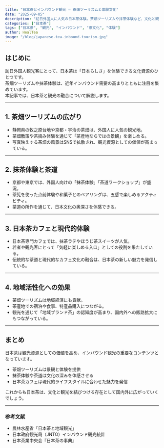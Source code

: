 ```yaml
---
title: "日本茶とインバウンド観光 ― 茶畑ツーリズムと体験文化"
date: "2025-09-05"
description: "訪日外国人に人気の日本茶体験。茶畑ツーリズムや抹茶体験など、文化と観光を融合させた日本茶の魅力を解説します。"
categories: ["日本茶"]
tags: ["日本茶", "観光", "インバウンド", "茶文化", "体験"]
author: HealTea
image: "/blog/japanese-tea-inbound-tourism.jpg"
---
```


## はじめに
訪日外国人観光客にとって、日本茶は「日本らしさ」を体験できる文化資源のひとつです。  
茶畑ツーリズムや抹茶体験は、近年インバウンド需要の高まりとともに注目を集めています。  
本記事では、日本茶と観光の融合について解説します。

---

## 1. 茶畑ツーリズムの広がり
- 静岡県の牧之原台地や京都・宇治の茶畑は、外国人に人気の観光地。  
- 茶畑散策や茶摘み体験を通じて「茶産地ならではの景観」を楽しめる。  
- 写真映えする茶畑の風景はSNSで拡散され、観光資源としての価値が高まっている。  

---

## 2. 抹茶体験と茶道
- 京都や東京では、外国人向けの「抹茶体験」「茶道ワークショップ」が盛況。  
- 茶筅を使った点前体験や和菓子とのペアリングは、五感で楽しめるアクティビティ。  
- 茶道の所作を通じて、日本文化の奥深さを体感できる。  

---

## 3. 日本茶カフェと現代的体験
- 日本茶専門カフェでは、抹茶ラテやほうじ茶スイーツが人気。  
- 若者や観光客にとって「気軽に楽しめる入口」としての役割を果たしている。  
- 伝統的な茶道と現代的なカフェ文化の融合は、日本茶の新しい魅力を発信している。  

---

## 4. 地域活性化への効果
- 茶畑ツーリズムは地域経済にも貢献。  
- 茶産地での宿泊や食事、特産品購入につながる。  
- 観光を通じて「地域ブランド茶」の認知度が高まり、国内外への販路拡大にもつながっている。  

---

## まとめ
日本茶は観光資源としての価値を高め、インバウンド観光の重要なコンテンツとなっています。  
- 茶畑ツーリズムは景観と体験を提供  
- 抹茶体験や茶道は文化の深みを体感させる  
- 日本茶カフェは現代的ライフスタイルに合わせた魅力を発信  

これからも日本茶は、文化と観光を結びつける存在として国内外に広がっていくでしょう。  

---

### 参考文献
- 農林水産省「日本茶と地域観光」  
- 日本政府観光局（JNTO）インバウンド観光統計  
- 日本茶業中央会『日本茶の事典』  
